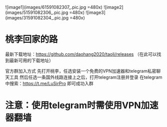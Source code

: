 ![image1](images/61591082307_.pic.jpg =480x)
![image2](images/51591082306_.pic.jpg =480x)
![image3](images/31591082304_.pic.jpg =480x)

# 桃李回家的路

最新下载地址：https://github.com/daohang2020/taoli/releases
（在此可以找到最新可用的下载地址）

官方群加入方式
先打开桃李，任选安装一个免费的VPN加速器和telegram私密聊天工具
然后任选一条国外线路连接上之后，打开telegram注册并登录
在telegram中搜索：https://t.me/LuSirPro 即可成功入群

# 注意：使用telegram时需使用VPN加速器翻墙

